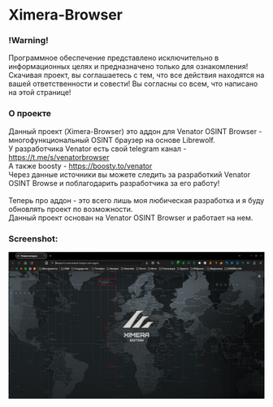 # Ximera-Browser

### !Warning!
Программное обеспечение представлено исключительно в информационных целях и предназначено только для ознакомления!
Скачивая проект, вы соглашаетесь с тем, что все действия находятся на вашей ответственности и совести!
Вы согласны со всем, что написано на этой странице!

### О проекте
Данный проект (Ximera-Browser) это аддон для Venator OSINT Browser - многофункциональный OSINT браузер на основе Librewolf.
<br /> У разработчика Venator есть свой telegram канал - https://t.me/s/venatorbrowser
<br /> А также boosty - https://boosty.to/venator
<br /> Через данные источники вы можете следить за разработкий Venator OSINT Browse и поблагодарить разработчика за его работу!
<br />
<br /> Теперь про аддон - это всего лишь моя любическая разработка и я буду обновлять проект по возможности.
<br /> Данный проект основан на Venator OSINT Browser и работает на нем.

### Screenshot:
![Header](https://github.com/0xHaskar/Ximera-Browser/blob/main/screenshot/menu.png)
